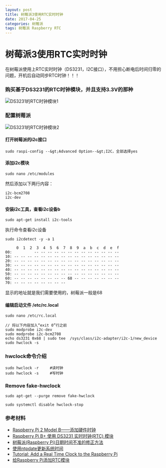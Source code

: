 ```yaml
---
layout: post
title: 树莓派3使用RTC实时时钟
date: 2017-04-25
categories: 树莓派
tags: 树莓派 Raspberry RTC
---
```


# 树莓派3使用RTC实时时钟      

在树莓派使用上RTC实时时钟（DS3231，I2C接口），不用担心断电后时间归零的问题，开机后自动同步RTC时钟！！！

### 购买基于DS3231的RTC时钟模块，并且支持3.3V的那种

![DS3231的RTC时钟模块1](http://www.yupae.cn/images/raspberry-pi-real-time-clock-rtc-ds3231-1.jpg)

### 配置树莓派

![DS3231的RTC时钟模块2](http://www.yupae.cn/images/raspberry-pi-real-time-clock-rtc-ds3231-2.jpg)

#### 打开树莓派的i2c接口

`
sudo raspi-config --&gt;Advanced Option--&gt;I2C，全部选择yes
`

#### 添加i2c模块

`
sudo nano /etc/modules
`

然后添加以下两行内容：

```
i2c-bcm2708
i2c-dev
```


#### 安装i2c工具，查看i2c设备b

`
sudo apt-get install i2c-tools
`

执行命令查看i2c设备

`
sudo i2cdetect -y -a 1
`

```
     0  1  2  3  4  5  6  7  8  9  a  b  c  d  e  f
00:          -- -- -- -- -- -- -- -- -- -- -- -- --
10: -- -- -- -- -- -- -- -- -- -- -- -- -- -- -- --
20: -- -- -- -- -- -- -- -- -- -- -- -- -- -- -- --
30: -- -- -- -- -- -- -- -- -- -- -- -- -- -- -- --
40: -- -- -- -- -- -- -- -- -- -- -- -- -- -- -- --
50: -- -- -- -- -- -- -- -- -- -- -- -- -- -- -- --
60: -- -- -- -- -- -- -- -- 68 -- -- -- -- -- -- --
70: -- -- -- -- -- -- -- --
```


显示的地址就是我们需要使用的，树莓派一般是68

#### 编辑启动文件 /etc/rc.local

`
sudo nano /etc/rc.local
`


```
// 将以下内容加入“exit 0”行之前
sudo modprobe i2c-dev
sudo modprobe i2c-bcm2708
echo ds3231 0x68 | sudo tee  /sys/class/i2c-adapter/i2c-1/new_device
sudo hwclock -s
```


### hwclock命令介绍


```
sudo hwclock -r     #读时钟
sudo hwclock -s     #写时钟
```

### Remove fake-hwclock

`
sudo apt-get --purge remove fake-hwclock
`

`
sudo systemctl disable hwclock-stop
`

### 参考材料

*   [Raspberry Pi 2 Model B——添加硬件时钟](http://overcosine.tk/2016/01/21/raspberry-pi-2-model-b-8%E6%B7%BB%E5%8A%A0%E7%A1%AC%E4%BB%B6%E6%97%B6%E9%92%9F/)
*   [Raspberry Pi B+ 使用 DS3231 实时时钟(RTC) 模块](http://0oor.com/archives/114)
*   [树莓派(Raspberry Pi)日期时间不准的修正方法](http://www.cnblogs.com/infopi/p/3947652.html)
*   [使用ntpdate更新系统时间](http://blog.csdn.net/suer0101/article/details/7868813)
*   [Tutorial: Add a Real Time Clock to the Raspberry Pi](https://www.raspberrypi.org/forums/viewtopic.php?f=44&amp;t=16218&amp;start=25)
*   [给Raspberry Pi添加RTC模块](https://www.ijser.cn/add-rtc-mode-to-resparrypi/)

    